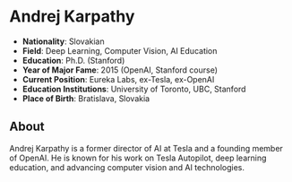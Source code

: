 # Andrej Karpathy

- **Nationality**: Slovakian
- **Field**: Deep Learning, Computer Vision, AI Education
- **Education**: Ph.D. (Stanford)
- **Year of Major Fame**: 2015 (OpenAI, Stanford course)
- **Current Position**: Eureka Labs, ex-Tesla, ex-OpenAI
- **Education Institutions**: University of Toronto, UBC, Stanford
- **Place of Birth**: Bratislava, Slovakia

## About
Andrej Karpathy is a former director of AI at Tesla and a founding member of OpenAI. He is known for his work on Tesla Autopilot, deep learning education, and advancing computer vision and AI technologies.
